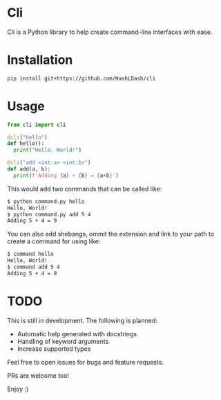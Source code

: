 # Cli

Cli is a Python library to help create command-line interfaces with ease.

# Installation

```bash
pip install git+https://github.com/HashLDash/cli
```

# Usage

```python
from cli import cli

@cli("hello")
def hello():
  print("Hello, World!")

@cli("add <int:a> <int:b>")
def add(a, b):
  print(f'Adding {a} + {b} = {a+b}')
```

This would add two commands that can be called like:

```bash
$ python command.py hello
Hello, World!
$ python command.py add 5 4
Adding 5 + 4 = 9
```

You can also add shebangs, ommit the extension and link to your path to create a command for using like:

```bash
$ command hello
Hello, World!
$ command add 5 4
Adding 5 + 4 = 9
```

# TODO

This is still in development. The following is planned:
- Automatic help generated with docstrings
- Handling of keyword arguments
- Increase supported types

Feel free to open issues for bugs and feature requests.

PRs are welcome too!

Enjoy :)
